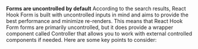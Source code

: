 **Forms are uncontrolled by default**
According to the search results, React Hook Form is built with uncontrolled inputs in mind and aims to provide the best performance and minimize re-renders. This means that React Hook Form forms are primarily uncontrolled, but it does provide a wrapper component called Controller that allows you to work with external controlled components if needed. Here are some key points to consider: